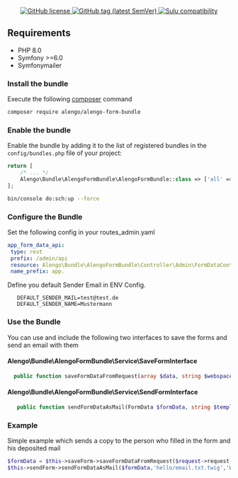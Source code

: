 <p align="center">
    <a href="https://github.com/sulu/sulu/blob/master/LICENSE" target="_blank">
        <img src="https://img.shields.io/github/license/alengodev/alengoFormBundle?style=flat-square" alt="GitHub license">
    </a>
    <a href="https://github.com/sulu/sulu/releases" target="_blank">
        <img src="https://img.shields.io/github/v/tag/alengodev/alengoFormBundle?style=flat-square" alt="GitHub tag (latest SemVer)">
    </a> 
    <a href="https://github.com/sulu/sulu/releases" target="_blank">
        <img src="https://img.shields.io/badge/sulu%20compatibility-%3E=2.3-52b6ca.svg" alt="Sulu compatibility">
    </a>    
</p>

## Requirements

* PHP 8.0
* Symfony >=6.0
* Symfonymailer

### Install the bundle

Execute the following [composer](https://getcomposer.org/) command

```bash
composer require alengo/alengo-form-bundle
```


### Enable the bundle

Enable the bundle by adding it to the list of registered bundles in the `config/bundles.php` file of your project:

 ```php
 return [
     /* ... */
     Alengo\Bundle\AlengoFormBundle\AlengoFormBundle::class => ['all' => true],
 ];
 ```

```bash
bin/console do:sch:up --force
```


### Configure the Bundle

Set the following config in your routes_admin.yaml

 ```yaml
app_form_data_api:
  type: rest
  prefix: /admin/api
  resource: Alengo\Bundle\AlengoFormBundle\Controller\Admin\FormDataController
  name_prefix: app.
 ```

Define you default Sender Email in ENV Config.
 ```.dotenv
    DEFAULT_SENDER_MAIL=test@test.de
    DEFAULT_SENDER_NAME=Mustermann
 ```



### Use the Bundle

You can use and include the following two interfaces to save the forms and send an email with them


#### Alengo\Bundle\AlengoFormBundle\Service\SaveFormInterface
 ```php
   public function saveFormDataFromRequest(array $data, string $webspace, string $location, string $category, string $receiverMail = NULL, bool $copy = false): FormData;

 ```
#### Alengo\Bundle\AlengoFormBundle\Service\SendFormInterface
 ```php
    public function sendFormDataAsMail(FormData $formData, string $template, string $title, string $receiverMail,string $senderMail,$xmlTemplate = false);
 ```

### Example

Simple example which sends a copy to the person who filled in the form and his deposited mail
 ```php
$formData = $this->saveForm->saveFormDataFromRequest($request->request->all(),$request->get('_sulu')->getAttribute('webspace')->getKey(),$request->getLocale(),'contact',NULL,true);
$this->sendForm->sendFormDataAsMail($formData,'hello/email.txt.twig','Welcome Mail','receiver@mail.de');
 ```